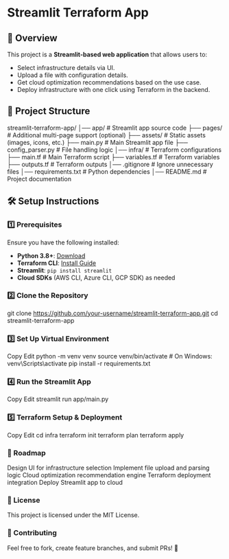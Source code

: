 # Streamlit Terraform App

## 🚀 Overview
This project is a **Streamlit-based web application** that allows users to:
- Select infrastructure details via UI.
- Upload a file with configuration details.
- Get cloud optimization recommendations based on the use case.
- Deploy infrastructure with one click using Terraform in the backend.

## 📁 Project Structure
streamlit-terraform-app/ 
  │── app/ # Streamlit app source code
  ├── pages/ # Additional multi-page support (optional) 
  ├── assets/ # Static assets (images, icons, etc.) 
  ├── main.py # Main Streamlit app file 
  ├── config_parser.py # File handling logic 
  │── infra/ # Terraform configurations 
  ├── main.tf # Main Terraform script
  ├── variables.tf # Terraform variables
  ├── outputs.tf # Terraform outputs 
  │── .gitignore # Ignore unnecessary files 
  │── requirements.txt # Python dependencies 
  │── README.md # Project documentation

  
## 🛠️ Setup Instructions

### 1️⃣ Prerequisites
Ensure you have the following installed:
- **Python 3.8+**: [Download](https://www.python.org/downloads/)
- **Terraform CLI**: [Install Guide](https://developer.hashicorp.com/terraform/tutorials/aws-get-started/install-cli)
- **Streamlit**: `pip install streamlit`
- **Cloud SDKs** (AWS CLI, Azure CLI, GCP SDK) as needed

### 2️⃣ Clone the Repository
git clone https://github.com/your-username/streamlit-terraform-app.git
cd streamlit-terraform-app

### 3️⃣ Set Up Virtual Environment
Copy
Edit
python -m venv venv
source venv/bin/activate   # On Windows: venv\Scripts\activate
pip install -r requirements.txt

### 4️⃣ Run the Streamlit App
Copy
Edit
streamlit run app/main.py

### 5️⃣ Terraform Setup & Deployment
Copy
Edit
cd infra
terraform init
terraform plan
terraform apply


### 🚧 Roadmap
 Design UI for infrastructure selection
 Implement file upload and parsing logic
 Cloud optimization recommendation engine
 Terraform deployment integration
 Deploy Streamlit app to cloud

### 📜 License
This project is licensed under the MIT License.

### 🤝 Contributing
Feel free to fork, create feature branches, and submit PRs! 🚀
